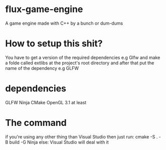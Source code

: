 # flux-game-engine

A game engine made with C++ by a bunch or dum-dums

# How to setup this shit?

You have to get a version of the required dependencies e.g Glfw
and make a folde called extlibs at the project's root directory and after that put the name of the dependency e.g GLFW

# dependencies

GLFW
Ninja
CMake
OpenGL 3.1 at least

# The command

if you're using any other thing than Visual Studio then just run:
cmake -S . -B build -G Ninja
else:
Visual Studio will deal with it
